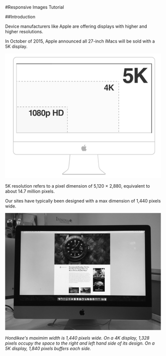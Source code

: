#Responsive Images Tutorial

##Introduction

Device manufacturers like Apple are offering displays with higher and higher resolutions.

In October of 2015, Apple announced all 27-inch iMacs will be sold with a 5K display.

![alt tag](docs/4K.png)

5K resolution refers to a pixel dimension of 5,120 × 2,880, equivalent to about 14.7 million pixels.

Our sites have typically been designed with a max dimension of 1,440 pixels wide.

![alt tag](docs/hodinkee.jpg)

*Hondikee's maximim width is 1,440 pixels wide. On a 4K display, 1,328 pixels occupy the space to the right and left hand side of its design. On a 5K display, 1,840 pixels buffers each side.*

